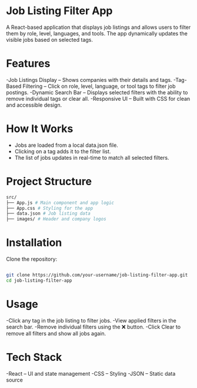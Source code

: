 # Job Listing Filter App

A React-based application that displays job listings and allows users to filter them by role, level, languages, and tools. The app dynamically updates the visible jobs based on selected tags.

# Features

-Job Listings Display – Shows companies with their details and tags.
-Tag-Based Filtering – Click on role, level, language, or tool tags to filter job postings.
-Dynamic Search Bar – Displays selected filters with the ability to remove individual tags or clear all.
-Responsive UI – Built with CSS for clean and accessible design.

# How It Works

- Jobs are loaded from a local data.json file.
- Clicking on a tag adds it to the filter list.
- The list of jobs updates in real-time to match all selected filters.

# Project Structure
``` bash
src/
├── App.js # Main component and app logic
├── App.css # Styling for the app
├── data.json # Job listing data
├── images/ # Header and company logos
```
# Installation
Clone the repository:

```bash

git clone https://github.com/your-username/job-listing-filter-app.git
cd job-listing-filter-app
```

# Usage

-Click any tag in the job listing to filter jobs.
-View applied filters in the search bar.
-Remove individual filters using the ❌ button.
-Click Clear to remove all filters and show all jobs again.

# Tech Stack

-React – UI and state management
-CSS – Styling
-JSON – Static data source
